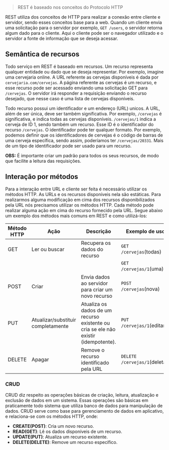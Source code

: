 > REST é baseado nos conceitos do Protocolo HTTP

REST utiliza dos conceitos de HTTP para realizar a conexão entre cliente e servidor, sendo esses conceitos base para a web. Quando um cliente envia uma solicitação para o servidor por exemplo, `GET /users`, o servidor retorna algum dado para o cliente. Aqui o cliente pode ser o navegador utilizado e o servidor a fonte de informação que se deseja acessar. 

## Semântica de recursos

Todo serviço em REST é baseado em recursos. Um recurso representa qualquer entidade ou dado que se deseja representar. Por exemplo, imagine uma cervejaria online. A URL referente as cervejas disponíveis é dada por `cervejaria.com/cervejas`. A página referente as cervejas é um recurso, e esse recurso pode ser acessado enviando uma solicitação GET para `/cervejas`. O servidor irá responder a requisição enviando o recurso desejado, que nesse caso é uma lista de cervejas disponíveis. 

Todo recurso possui um identificador e um endereço (URL) unicos. A URL, além de ser única, deve ser também significativa. Por exemplo, `/cervejas` é significativa, e indica todas as cervejas disponíveis. `/cervejas/1` indica a cerveja de ID 1, sendo também um recurso. Esse ID é o identificador do recurso `/cervejas`. O identificador pode ter qualquer formato. Por exemplo, podemos definir que os identificadores de cervejas é o código de barras de uma cerveja específica, sendo assim, poderíamos ter `/cervejas/20331`. Mais de um tipo de identificador pode ser usado para um recurso.

**OBS:** É importante criar um padrão para todos os seus recursos, de modo que facilite a leitura das requisições.

## Interação por métodos

Para a interação entre URL e cliente ser feita é necessário utilizar os métodos HTTP. As URLs e os recursos disponíveis nela são estáticas. Para realizarmos alguma modificação em cima dos recursos disponibilizados pela URL nós precisamos utilizar os métodos HTTP. Cada método pode realizar alguma ação em cima do recurso fornecido pela URL. Segue abaixo um exemplo dos métodos mais comuns em REST e como utilizá-los:

|Método HTTP|Ação|Descrição|Exemplo de uso|
|---|---|---|---|
|GET|Ler ou buscar|Recupera os dados do recurso|`GET /cervejas`(todas)|
||||`GET /cervejas/1`(uma)|
|POST|Criar|Envia dados ao servidor para criar um novo recurso|`POST /cervejas`(nova)|
|PUT|Atualizar/substituir completamente|Atualiza os dados de um recurso existente ou cria se ele não existir (idempotente).|`PUT /cervejas/1`(editar)|
|DELETE|Apagar|Remove o recurso identificado pela URL|`DELETE /cervejas/1`(deletar)|

### CRUD

CRUD diz respeito as operações básicas de criação, leitura, atualização e exclusão de dados em um sistema. Essas operações são básicas em praticamente todo sistema que utiliza banco de dados para manipulação de dados. CRUD serve como base para gerenciamento de dados em aplicativo, e relaciona-se com os métodos HTTP, onde:

* **CREATE(POST)**: Cria um novo recurso.
* **READ(GET)**: Lê os dados disponíveis de um recurso.
* **UPDATE(PUT)**: Atualiza um recurso existente.
* **DELETE(DELETE)**: Remove um recurso específico.


